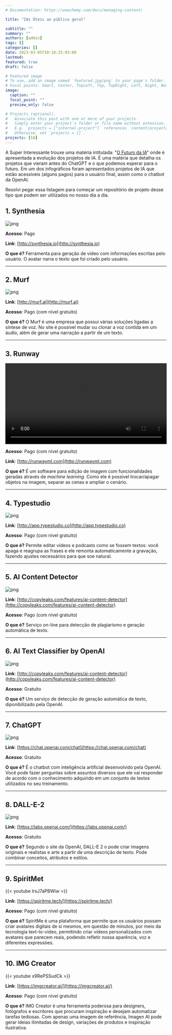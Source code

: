 ```yaml
---
# Documentation: https://wowchemy.com/docs/managing-content/

title: "IAs Úteis ao público geral"

subtitle: ""
summary: ""
authors: [admin]
tags: []
categories: []
date: 2023-03-05T10:18:25-03:00
lastmod:
featured: true
draft: false

# Featured image
# To use, add an image named `featured.jpg/png` to your page's folder.
# Focal points: Smart, Center, TopLeft, Top, TopRight, Left, Right, BottomLeft, Bottom, BottomRight.
image:
  caption: ""
  focal_point: ""
  preview_only: false

# Projects (optional).
#   Associate this post with one or more of your projects.
#   Simply enter your project's folder or file name without extension.
#   E.g. `projects = ["internal-project"]` references `content/project/deep-learning/index.md`.
#   Otherwise, set `projects = []`.
projects: [IA]
---
```



A Super Interessante trouxe uma matéria intitulada: "[O Futuro da IA](https://super.abril.com.br/tecnologia/o-futuro-da-inteligencia-artificial-e-o-que-vem-depois-do-chatgpt/)" onde é apresentada a evolução dos projetos de IA. É uma matéria que detalha os projetos que vieram antes do ChatGPT e o que podemos esperar para o futuro. Em um dos infográficos foram apresentados projetos de IA que estão acessíveis (alguns pagos) para o usuário final, assim como o chatbot da OpenAI. 

Resolvi pegar essa listagem para começar um repositório de projeto desse tipo que podem ser utilizados no nosso dia a dia. 

## 1. Synthesia 

![png](synthesia.png)

**Acesso**: Pago

**Link**: [http://synthesia.io](http://synthesia.io)

**O que é?** Ferramenta para geração de vídeo com informações escritas pelo usuário. O avatar narra o texto que foi criado pelo usuário. 

------- 

## 2. Murf

![png](murf.png)

**Link**: [http://murf.ai](http://murf.ai)

**Acesso**: Pago (com nível gratuito)

**O que é?** O Murf é uma empresa que possui várias soluções ligadas a síntese de voz. No site é possível mudar ou clonar a voz contida em um áudio, além de gerar uma narração a partir de um texto. 

------- 

## 3. Runway


<video width=100% controls autoplay>
    <source src="rw-hero-magic-tools.mp4" type="video/mp4">
    Your browser does not support the video tag.  
</video>

**Acesso**: Pago (com nível gratuito)

**Link**: [http://runwayml.com](http://runwayml.com)


**O que é?** É um software para edição de imagem com funcionalidades geradas através de *machine learning*. Como ele é possível trocar/apagar objetos na imagem, separar as cenas e ampliar o cenário. 

------- 


## 4. Typestudio

![png](typestudio.png)

**Link**: [http://app.typestudio.co](http://app.typestudio.co)

**Acesso**: Pago (com nível gratuito)

**O que é?** Permite editar vídeos e podcasts como se fossem textos: você apaga e reagrupa as frases e ele remonta automaticamente a gravação, fazendo ajustes necessários para que soe natural. 

------- 


## 5. AI Content Detector

![png](aicontentdetector.png)

**Link**: [http://copyleaks.com/features/ai-content-detector](http://copyleaks.com/features/ai-content-detector)

**Acesso**: Pago (com nível gratuito)

**O que é?** Serviço on-line para detecção de plagiarismo e geração automática de texto. 

------- 

## 6. AI Text Classifier by OpenAI

![png](textclassifier.png)

**Link**: [http://copyleaks.com/features/ai-content-detector](http://copyleaks.com/features/ai-content-detector)

**Acesso**: Gratuito

**O que é?** Um serviço de detecção de geração automática de texto, diponibilizado pela OpenAI. 

------- 

## 7. ChatGPT

![png](chatgpt.png)

**Link**: [https://chat.openai.com/chat](https://chat.openai.com/chat)

**Acesso**: Gratuito

**O que é?** É o chatbot com inteligência artificial desenvolvido pela OpenAI. Você pode fazer perguntas sobre assuntos diversos que ele vai responder de acordo com o conhecimento adquirido em um conjunto de textos utilizados no seu treinamento.

------- 

## 8. DALL-E-2

![png](dalle2.png)

**Link**: [https://labs.openai.com/](https://labs.openai.com/)

**Acesso**: Gratuito

**O que é?** Segundo o site da OpenAI, DALL-E 2 o pode criar imagens originais e realistas e arte a partir de uma descrição de texto. Pode combinar conceitos, atributos e estilos.

------- 


## 9. SpiritMet

{{< youtube lrsJ7aPBWiw >}} 

**Link**: [https://spiritme.tech/](https://spiritme.tech/)

**Acesso**:  Pago (com nível gratuito)

**O que é?** SpiritMe é uma plataforma que permite que os usuários possam criar avatares digitais de si mesmos, em questão de minutos, por meio da tecnologia text-to-video, permitindo criar vídeos personalizados com avatares que parecem reais, podendo refletir nossa aparência, voz e diferentes expressões.

------- 

## 10. IMG Creator

{{< youtube x9RePSSudCk >}} 

**Link**: [https://imgcreator.ai/](https://imgcreator.ai/)

**Acesso**:  Pago (com nível gratuito)

**O que é?** IMG Creator é uma ferramenta poderosa para designers, fotógrafos e escritores que procuram inspiração e desejam automatizar tarefas tediosas. Com apenas uma imagem de referência, Imagen AI pode gerar ideias ilimitadas de design, variações de produtos e inspiração ilustrativa. 
